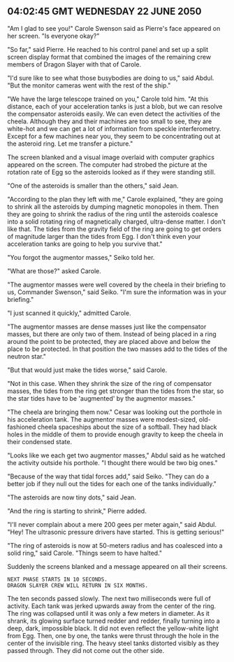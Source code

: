 ## 04:02:45 GMT WEDNESDAY 22 JUNE 2050
"Am I glad to see you!" Carole Swenson said as Pierre's face appeared on her screen. "Is everyone okay?"

"So far," said Pierre. He reached to his control panel and set up a split screen display format that combined the images of the remaining crew members of Dragon Slayer with that of Carole.

"I'd sure like to see what those busybodies are doing to us," said Abdul. "But the monitor cameras went with the rest of the ship."

"We have the large telescope trained on you," Carole told him. "At this distance, each of your acceleration tanks is just a blob, but we can resolve the compensator asteroids easily. We can even detect the activities of the cheela. Although they and their machines are too small to see, they are white-hot and we can get a lot of information from speckle interferometry. Except for a few machines near you, they seem to be concentrating out at the asteroid ring. Let me transfer a picture."

The screen blanked and a visual image overlaid with computer graphics appeared on the screen. The computer had strobed the picture at the rotation rate of Egg so the asteroids looked as if they were standing still.

"One of the asteroids is smaller than the others," said Jean.

"According to the plan they left with me," Carole explained, "they are going to shrink all the asteroids by dumping magnetic monopoles in them. Then they are going to shrink the radius of the ring until the asteroids coalesce into a solid rotating ring of magnetically charged, ultra-dense matter. I don't like that. The tides from the gravity field of the ring are going to get orders of magnitude larger than the tides from Egg. I don't think even your acceleration tanks are going to help you survive that."

"You forgot the augmentor masses," Seiko told her.

"What are those?" asked Carole.

"The augmentor masses were well covered by the cheela in their briefing to us, Commander Swenson," said Seiko. "I'm sure the information was in your briefing."

"I just scanned it quickly," admitted Carole.

"The augmentor masses are dense masses just like the compensator masses, but there are only two of them. Instead of being placed in a ring around the point to be protected, they are placed above and below the place to be protected. In that position the two masses add to the tides of the neutron star."

"But that would just make the tides worse," said Carole.

"Not in this case. When they shrink the size of the ring of compensator masses, the tides from the ring get stronger than the tides from the star, so the star tides have to be 'augmented' by the augmentor masses."

"The cheela are bringing them now." Cesar was looking out the porthole in his acceleration tank. The augmentor masses were modest-sized, old-fashioned cheela spaceships about the size of a softball. They had black holes in the middle of them to provide enough gravity to keep the cheela in their condensed state.

"Looks like we each get two augmentor masses," Abdul said as he watched the activity outside his porthole. "I thought there would be two big ones."

"Because of the way that tidal forces add," said Seiko. "They can do a better job if they null out the tides for each one of the tanks individually."

"The asteroids are now tiny dots," said Jean.

"And the ring is starting to shrink," Pierre added.

"I'll never complain about a mere 200 gees per meter again," said Abdul. "Hey! The ultrasonic pressure drivers have started. This is getting serious!"

"The ring of asteroids is now at 50-meters radius and has coalesced into a solid ring," said Carole. "Things seem to have halted."

Suddenly the screens blanked and a message appeared on all their screens.

    NEXT PHASE STARTS IN 10 SECONDS.
    DRAGON SLAYER CREW WILL RETURN IN SIX MONTHS.

The ten seconds passed slowly. The next two milliseconds were full of activity. Each tank was jerked upwards away from the center of the ring. The ring was collapsed until it was only a few meters in diameter. As it shrank, its glowing surface turned redder and redder, finally turning into a deep, dark, impossible black. It did not even reflect the yellow-white light from Egg. Then, one by one, the tanks were thrust through the hole in the center of the invisible ring. The heavy steel tanks distorted visibly as they passed through. They did not come out the other side.